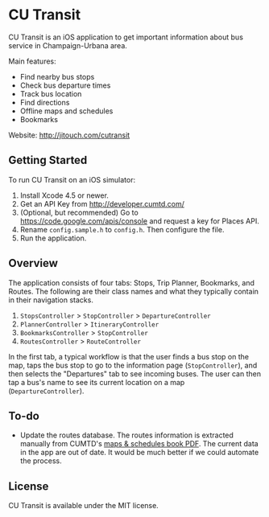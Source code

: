 # CU Transit

CU Transit is an iOS application to get important information about bus service in Champaign-Urbana area.

Main features:

* Find nearby bus stops
* Check bus departure times
* Track bus location
* Find directions
* Offline maps and schedules
* Bookmarks

Website: http://jitouch.com/cutransit

## Getting Started

To run CU Transit on an iOS simulator:

1. Install Xcode 4.5 or newer.
2. Get an API Key from http://developer.cumtd.com/
3. (Optional, but recommended) Go to https://code.google.com/apis/console and request a key for Places API.
4. Rename `config.sample.h` to `config.h`. Then configure the file.
5. Run the application.

## Overview

The application consists of four tabs: Stops, Trip Planner, Bookmarks, and Routes. The following are their class names and what they typically contain in their navigation stacks.

1. `StopsController` > `StopController` > `DepartureController`
2. `PlannerController` > `ItineraryController`
3. `BookmarksController` > `StopController`
4. `RoutesController` > `RouteController`

In the first tab, a typical workflow is that the user finds a bus stop on the map, taps the bus stop to go to the information page (`StopController`), and then selects the "Departures" tab to see incoming buses. The user can then tap a bus's name to see its current location on a map (`DepartureController`).

## To-do

* Update the routes database. The routes information is extracted manually from CUMTD's [maps & schedules book PDF](http://www.cumtd.com/content/pdfs/MTD_MnS_Book_Complete.pdf). The current data in the app are out of date. It would be much better if we could automate the process.

## License

CU Transit is available under the MIT license.
